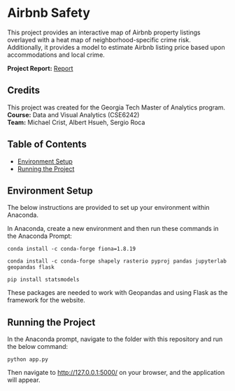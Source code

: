 # Airbnb Safety
This project provides an interactive map of Airbnb property listings overlayed with a heat map of neighborhood-specific crime risk.  Additionally, it provides a model to estimate Airbnb listing price based upon accommodations and local crime.

**Project Report:** [Report](https://github.com/mikecrist/AirbnbSafety/blob/main/Report/Report_AirbnbSafety.pdf)

## Credits
This project was created for the Georgia Tech Master of Analytics program.<br>
**Course:** Data and Visual Analytics (CSE6242)<br>
**Team:** Michael Crist, Albert Hsueh, Sergio Roca

## Table of Contents
- [Environment Setup](#Environment-Setup)
- [Running the Project](#Running-the-Project)

## Environment Setup
The below instructions are provided to set up your environment within Anaconda.

In Anaconda, create a new environment and then run these commands in the Anaconda Prompt:
```
conda install -c conda-forge fiona=1.8.19
 
conda install -c conda-forge shapely rasterio pyproj pandas jupyterlab geopandas flask

pip install statsmodels
```
These packages are needed to work with Geopandas and using Flask as the framework for the website.

## Running the Project
In the Anaconda prompt, navigate to the folder with this repository and run the below command:
```
python app.py
```
Then navigate to http://127.0.0.1:5000/ on your browser, and the application will appear.


